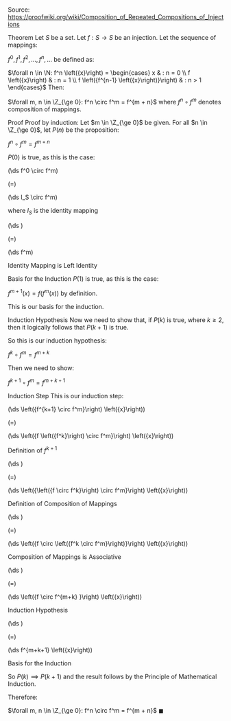 # 

Source: https://proofwiki.org/wiki/Composition_of_Repeated_Compositions_of_Injections



Theorem
Let $S$ be a set.
Let $f: S \to S$ be an injection.
Let the sequence of mappings:

$f^0, f^1, f^2, \ldots, f^n, \ldots$
be defined as:

$\forall n \in \N: f^n \left({x}\right) = \begin{cases}
x & : n = 0 \\
f \left({x}\right) & : n = 1 \\
f \left({f^{n-1} \left({x}\right)}\right) & : n > 1
\end{cases}$
Then:

$\forall m, n \in \Z_{\ge 0}: f^n \circ f^m = f^{m + n}$
where $f^n \circ f^m$ denotes composition of mappings.


Proof
Proof by induction:
Let $m \in \Z_{\ge 0}$ be given.
For all $n \in \Z_{\ge 0}$, let $P \left({n}\right)$ be the proposition:

$f^n \circ f^m = f^{m + n}$

$P \left({0}\right)$ is true, as this is the case:














\(\ds f^0 \circ f^m\)

\(=\)







\(\ds I_S \circ f^m\)





where $I_S$ is the identity mapping














\(\ds \)

\(=\)







\(\ds f^m\)





Identity Mapping is Left Identity





Basis for the Induction
$P \left({1}\right)$ is true, as this is the case:

$f^{m+1} \left({x}\right) = f \left({f^m \left({x}\right)}\right)$
by definition.

This is our basis for the induction.


Induction Hypothesis
Now we need to show that, if $P \left({k}\right)$ is true, where $k \ge 2$, then it logically follows that $P \left({k+1}\right)$ is true.

So this is our induction hypothesis:

$f^k \circ f^m = f^{m + k}$

Then we need to show:

$f^{k+1} \circ f^m = f^{m + k + 1}$


Induction Step
This is our induction step:














\(\ds \left({f^{k+1} \circ f^m}\right) \left({x}\right)\)

\(=\)







\(\ds \left({f \left({f^k}\right) \circ f^m}\right) \left({x}\right)\)





Definition of $f^{k+1}$














\(\ds \)

\(=\)







\(\ds \left({\left({f \circ f^k}\right) \circ f^m}\right) \left({x}\right)\)





Definition of Composition of Mappings














\(\ds \)

\(=\)







\(\ds \left({f \circ \left({f^k \circ f^m}\right)}\right) \left({x}\right)\)





Composition of Mappings is Associative














\(\ds \)

\(=\)







\(\ds \left({f \circ f^{m+k} }\right) \left({x}\right)\)





Induction Hypothesis














\(\ds \)

\(=\)







\(\ds f^{m+k+1} \left({x}\right)\)





Basis for the Induction



So $P \left({k}\right) \implies P \left({k+1}\right)$ and the result follows by the Principle of Mathematical Induction.

Therefore:

$\forall m, n \in \Z_{\ge 0}: f^n \circ f^m = f^{m + n}$
$\blacksquare$





